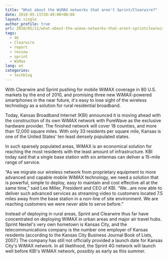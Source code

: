 ```yaml
---
title: "What about the WiMAX networks that aren't Sprint/Clearwire?"
date: 2010-05-11T20:49:00+00:00
layout: single
author_profile: true
url: 2010/05/11/what-about-the-wimax-networks-that-arent-sprintclearwire/
tags:
  - 4G
  - Clearwire
  - report
  - review
  - sprint
  - WiMax
lang: en
categories: 
  - techblog
---
```

With Clearwire and Sprint pushing for mobile WiMAX coverage in 80 U.S. markets by the end of 2010, and promising three new WiMAX-powered smartphones in the near future, it's easy to lose sight of the wireless technology as a solution for rural residential broadband. 

Today, Kansas Broadband Internet (KBI) announced it is moving ahead with the construction of its own WiMAX network with PureWave as the exclusive hardware provider. The finished network will cover 18 counties, and more than 12,000 square miles. With only 33 residents per square mile, Kansas is one of the United States' ten least densely populated states. 

In such sparsely populated areas, WiMAX is an economical solution for reaching the most residents with the least amount of infrastructure. KBI today said that a single base station with six antennas can deliver a 15-mile range of service. 

“As we migrate our wireless network from proprietary equipment to more advanced and capable mobile WiMAX technology, we need a solution that is powerful, simple to deploy, easy to maintain and cost effective all at the same time,” said Lee Miller, President and CEO of KBI. “We…are now able to deliver such advanced services as streaming video to customers located 7.5 miles away from the base station in a non-line of site environment. We are reaching customers we were never able to serve before.” 

Instead of deploying in rural areas, Sprint and Clearwire thus far have concentrated on deploying WiMAX in urban areas and major air travel hubs. Sprint Nextel's very own hometown is Kansas City, and the telecommunications company is the number one employer of Kansas residents (according to the Kansas City Business Journal Book of Lists, 2007.) The company has still not officially provided a launch date for Kansas City's WiMAX network. In all likelihood, the Sprint 4G network will launch well before KBI's WiMAX network, possibly as early as this summer.